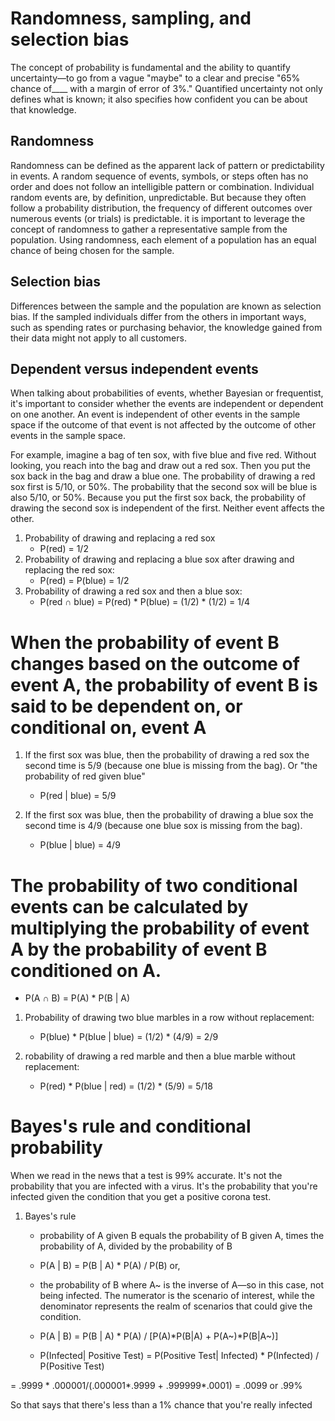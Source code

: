 # Randomness, sampling, and selection bias
The concept of probability is fundamental and the ability to quantify uncertainty—to go from a vague  "maybe" to a clear and precise "65% chance of____ with a margin of error of 3%." Quantified uncertainty not only defines what is known; it also specifies how confident you can be about that knowledge.

## Randomness
Randomness can be defined as the apparent lack of pattern or predictability in events. A random sequence of events, symbols, or steps often has no order and does not follow an intelligible pattern or combination. Individual random events are, by definition, unpredictable. But because they often follow a probability distribution, the frequency of different outcomes over numerous events (or trials) is predictable.
it is important to leverage the concept of randomness to gather a representative sample from the population. Using randomness, each element of a population has an equal chance of being chosen for the sample.

## Selection bias
Differences between the sample and the population are known as selection bias. If the sampled individuals differ from the others in important ways, such as spending rates or purchasing behavior, the knowledge gained from their data might not apply to all customers.

## Dependent versus independent events
When talking about probabilities of events, whether Bayesian or frequentist, it's important to consider whether the events are independent or dependent on one another. An event is independent of other events in the sample space if the outcome of that event is not affected by the outcome of other events in the sample space.

For example, imagine a bag of ten sox, with five blue and five red. Without looking, you reach into the bag and draw out a red sox. Then you put the sox back in the bag and draw a blue one. The probability of drawing a red sox first is 5/10, or 50%. The probability that the second sox will be blue is also 5/10, or 50%. Because you put the first sox back, the probability of drawing the second sox is independent of the first. Neither event affects the other.

1. Probability of drawing and replacing a red sox
   - P(red) = 1/2 
2. Probability of drawing and replacing a blue sox after drawing and replacing the red sox:
   - P(red) = P(blue) = 1/2
3. Probability of drawing a red sox and then a blue sox:
   - P(red ∩ blue) = P(red) * P(blue) = (1/2) * (1/2) = 1/4

# When the probability of event B changes based on the outcome of event A, the probability of event B is said to be dependent on, or conditional on, event A

1. If the first sox was blue, then the probability of drawing a red sox the second time is 5/9 (because one blue is missing from the bag). Or "the probability of red given blue"
   - P(red | blue) = 5/9
 
2. If the first sox was blue, then the probability of drawing a blue sox the second time is 4/9 (because one blue sox is missing from the bag).
   - P(blue | blue) = 4/9

# The probability of two conditional events can be calculated by multiplying the probability of event A by the probability of event B conditioned on A.
  - P(A ∩ B) = P(A) * P(B | A)

1. Probability of drawing two blue marbles in a row without replacement:
   - P(blue) * P(blue | blue) = (1/2) * (4/9) = 2/9

2. robability of drawing a red marble and then a blue marble without replacement:
   - P(red) * P(blue | red) = (1/2) * (5/9) = 5/18

# Bayes's rule and conditional probability

 When we read in the news that a test is 99% accurate. It's not the probability that you are infected with a virus. It's the probability that you're infected given the condition that you get a positive corona test.
 
 1. Bayes's rule
    - probability of A given B equals the probability of B given A, times the probability of A, divided by the probability of B
    - P(A | B) = P(B | A) * P(A) / P(B) or, 

    - the probability of B where A~ is the inverse of A—so in this case, not being infected. The numerator is the scenario of interest, while the denominator represents the realm of scenarios that could give the condition.
    - P(A | B) = P(B | A) * P(A) / [P(A)*P(B|A) + P(A~)*P(B|A~)]
    - P(Infected| Positive Test) = P(Positive Test| Infected) * P(Infected) / P(Positive Test)

= .9999 * .000001/(.000001*.9999 + .999999*.0001) = .0099 or .99%

So that says that there's less than a 1% chance that you're really infected
